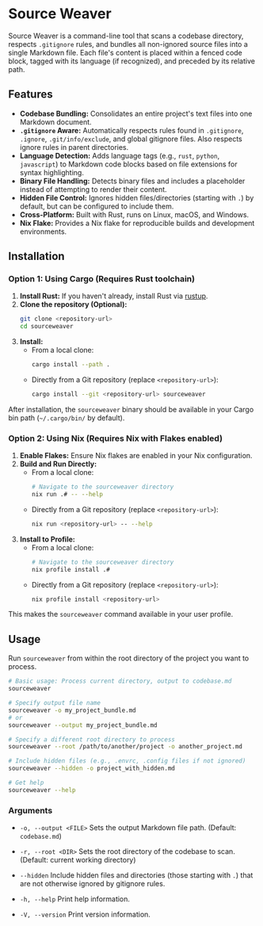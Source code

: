 # Source Weaver

Source Weaver is a command-line tool that scans a codebase directory, respects `.gitignore` rules, and bundles all non-ignored source files into a single Markdown file. Each file's content is placed within a fenced code block, tagged with its language (if recognized), and preceded by its relative path.

## Features

- **Codebase Bundling:** Consolidates an entire project's text files into one Markdown document.
- **`.gitignore` Aware:** Automatically respects rules found in `.gitignore`, `.ignore`, `.git/info/exclude`, and global gitignore files. Also respects ignore rules in parent directories.
- **Language Detection:** Adds language tags (e.g., `rust`, `python`, `javascript`) to Markdown code blocks based on file extensions for syntax highlighting.
- **Binary File Handling:** Detects binary files and includes a placeholder instead of attempting to render their content.
- **Hidden File Control:** Ignores hidden files/directories (starting with `.`) by default, but can be configured to include them.
- **Cross-Platform:** Built with Rust, runs on Linux, macOS, and Windows.
- **Nix Flake:** Provides a Nix flake for reproducible builds and development environments.

## Installation

### Option 1: Using Cargo (Requires Rust toolchain)

1.  **Install Rust:** If you haven't already, install Rust via [rustup](https://rustup.rs/).
2.  **Clone the repository (Optional):**
    ```bash
    git clone <repository-url>
    cd sourceweaver
    ```
3.  **Install:**
    - From a local clone:
      ```bash
      cargo install --path .
      ```
    - Directly from a Git repository (replace `<repository-url>`):
      ```bash
      cargo install --git <repository-url> sourceweaver
      ```

After installation, the `sourceweaver` binary should be available in your Cargo bin path (`~/.cargo/bin/` by default).

### Option 2: Using Nix (Requires Nix with Flakes enabled)

1.  **Enable Flakes:** Ensure Nix flakes are enabled in your Nix configuration.
2.  **Build and Run Directly:**
    - From a local clone:
      ```bash
      # Navigate to the sourceweaver directory
      nix run .# -- --help
      ```
    - Directly from a Git repository (replace `<repository-url>`):
      ```bash
      nix run <repository-url> -- --help
      ```
3.  **Install to Profile:**
    - From a local clone:
      ```bash
      # Navigate to the sourceweaver directory
      nix profile install .#
      ```
    - Directly from a Git repository (replace `<repository-url>`):
      ```bash
      nix profile install <repository-url>
      ```

This makes the `sourceweaver` command available in your user profile.

## Usage

Run `sourceweaver` from within the root directory of the project you want to process.

```bash
# Basic usage: Process current directory, output to codebase.md
sourceweaver

# Specify output file name
sourceweaver -o my_project_bundle.md
# or
sourceweaver --output my_project_bundle.md

# Specify a different root directory to process
sourceweaver --root /path/to/another/project -o another_project.md

# Include hidden files (e.g., .envrc, .config files if not ignored)
sourceweaver --hidden -o project_with_hidden.md

# Get help
sourceweaver --help
```

### Arguments

- `-o, --output <FILE>`
  Sets the output Markdown file path.
  (Default: `codebase.md`)

- `-r, --root <DIR>`
  Sets the root directory of the codebase to scan.
  (Default: current working directory)

- `--hidden`
  Include hidden files and directories (those starting with `.`) that are not otherwise ignored by gitignore rules.

- `-h, --help`
  Print help information.

- `-V, --version`
  Print version information.
